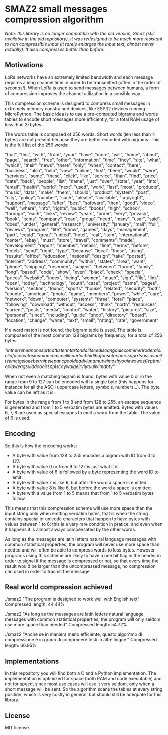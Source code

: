 # SMAZ2 small messages compression algorithm

*Note: this library is no longer compatible with the old version, Smaz (still available in the old repository). It was redesigned to be much more resistant to non compressible input (it rarely enlarges the input text, almost never actually). It also compresses better than before.*

## Motivations

LoRa networks have an extremely limited bandwidth and each message
requires a long channel time in order to be transmitted (often in the order
of *seconds!*). When LoRa is used to send messages between humans, a form
of compression improves the channel utilization in a sensible way.

This compression scheme is designed to compress small messages in extremely
memory constrained devices, like ESP32 devices running MicroPython.
The basic idea is to use a pre-computed bigrams and words tables to encode
short messages more efficiently, for a total RAM usage of less than
2kbytes.

The words table is composed of 256 words. Short words (len less than 4 bytes)
are not present because they are better encoded with bigrams.
This is the full list of the 256 words:

"that", "this", "with", "from", "your", "have", "more", "will",
"home", "about", "page", "search", "free", "other", "information", "time",
"they", "site", "what", "which", "their", "news", "there", "only",
"when", "contact", "here", "business", "also", "help", "view", "online",
"first", "been", "would", "were", "services", "some", "these", "click",
"like", "service", "than", "find", "price", "date", "back", "people",
"list", "name", "just", "over", "state", "year", "into", "email",
"health", "world", "next", "used", "work", "last", "most", "products",
"music", "data", "make", "them", "should", "product", "system", "post",
"city", "policy", "number", "such", "please", "available", "copyright",
"support", "message", "after", "best", "software", "then", "good", "video",
"well", "where", "info", "rights", "public", "books", "high", "school",
"through", "each", "links", "review", "years", "order", "very", "privacy",
"book", "items", "company", "read", "group", "need", "many", "user",
"said", "does", "under", "general", "research", "university", "january", "mail",
"full", "reviews", "program", "life", "know", "games", "days", "management",
"part", "could", "great", "united", "hotel", "real", "item", "international",
"center", "ebay", "must", "store", "travel", "comments", "made", "development",
"report", "member", "details", "line", "terms", "before", "hotels", "send",
"right", "type", "because", "local", "those", "using", "results", "office",
"education", "national", "design", "take", "posted", "internet", "address",
"community", "within", "states", "area", "want", "phone", "shipping",
"reserved", "subject", "between", "forum", "family", "long", "based", "code",
"show", "even", "black", "check", "special", "prices", "website", "index",
"being", "women", "much", "sign", "file", "link", "open", "today", "technology",
"south", "case", "project", "same", "pages", "version", "section", "found",
"sports", "house", "related", "security", "both", "county", "american", "photo",
"game", "members", "power", "while", "care", "network", "down", "computer",
"systems", "three", "total", "place", "following", "download", "without",
"access", "think", "north", "resources", "current", "posts", "media", "control",
"water", "history", "pictures", "size", "personal", "since", "including",
"guide", "shop", "directory", "board", "location", "change", "white", "text",
"small", "rating", "rate", "government"

If a word match is not found, the bigram table is used. The table is composed of the most common 128 bigrams by frequency, for a total of 256 bytes:

*"intherreheanonesorteattistenntartondalitseediseangoulecomeneriroderaioicliofasetvetasihamaecomceelllcaurlachhidihofonsotacnarssoprrtsassusnoiltsemctgeloeebetrnipeiepancpooldaadviunamutwimoshyoaiewowosfiepttmiopiaweagsuiddoooirspplscaywaigeirylytuulivimabty"*

When not even a matching bigram is found, bytes with value 0 or in the range
from 9 to 127 can be encoded with a single byte (this happens for instance for
all the ASCII uppercase letters, symbols, numbers...). The byte value can be
left as it is.

For bytes in the range from 1 to 8 and from 128 to 255, an escape sequence
is generated and from 1 to 5 verbatim bytes are emitted. Bytes with values
6, 7, 8 are used as special escapes to emit a word from the table. The
value of 6 is used.

## Encoding

So this is how the encoding works:

* A byte with value from 128 to 255 encodes a bigram with ID from 0 to 127.
* A byte with value 0 or from 9 to 127 is just what it is.
* A byte with value of 6 is followed by a byte representing the word ID to emit.
* A byte with value 7 is like 6, but after the word a space is emitted.
* A byte with value 8 is like 6, but before the word a space is emitted.
* A byte with a value from 1 to 5 means that from 1 to 5 verbatim bytes follow.

This means that this compression scheme will use more space than the input
string only when emtting verbatim bytes, that is when the string contains
special or unicode characters that happen to have bytes with values between 1 to 8: this is a very rare condition in pratice, and even when it happens it is almost always compensated by the other words.

As long as the messages are latin letters natural language messages with common statistical properties, the program will never use more space than needed and will often be able to compress words to less bytes. However programs using this scheme are likely to have a one bit flag in the header in order to signal if the message is compressed or not, so that every time the result would be larger than the uncompressed message, no compression can used in order to trasmit the message.

## Real world compression achieved

./smaz2 "The program is designed to work well with English text"
Compressed length: 44.44%

./smaz2 "As long as the messages are latin letters natural language messages with common statistical properties, the program will only seldom use more space than needed"
Compressed length: 54.72%

./smaz2 "Anche se in maniera meno efficiente, questo algoritmo di compressione è in grado di comprimere testi in altre lingue."
Compressed length: 66.95%

## Implementations

In this repository you will find both a C and a Python implementation.
The implementation is optimized for space (both RAM and code executable)
and not for speed, since most use cases will use it very seldom, only when
a short message will be sent. So the algorithm scans the tables at every
string position, which is very costly in general, but should still be
adequate for this library.

## License

MIT license.
